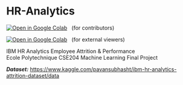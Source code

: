 # HR-Analytics

[![Open in Google Colab](https://colab.research.google.com/assets/colab-badge.svg)](https://colab.research.google.com/drive/1tzPb8ajfOgwBhdCcM28ylGCHoQ6ioN0c) &nbsp; (for contributors)

[![Open in Google Colab](https://colab.research.google.com/assets/colab-badge.svg)](https://colab.research.google.com/github/makramloughman/HR-Analytics/blob/master/HR_Analytics.ipynb) &nbsp; (for external viewers)

IBM HR Analytics Employee Attrition &amp; Performance <br>
Ecole Polytechnique CSE204 Machine Learning Final Project

***Dataset:*** https://www.kaggle.com/pavansubhasht/ibm-hr-analytics-attrition-dataset/data
